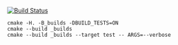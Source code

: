 [![Build Status](https://travis-ci.org/Shadow-nx/vector_example.svg?branch=master)](https://travis-ci.org/Shadow-nx/vector_example)

```
cmake -H. -B_builds -DBUILD_TESTS=ON
cmake --build _builds
cmake --build _builds --target test -- ARGS=--verbose
```

